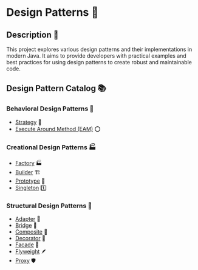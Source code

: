 # Design Patterns 🧩

## Description 📄

This project explores various design patterns and their implementations in modern Java. It aims to provide developers with practical examples and best practices for using design patterns to create robust and maintainable code.

## Design Pattern Catalog 📚

### Behavioral Design Patterns 💪

- [Strategy](src/main/java/pl/mperor/lab/java/design/pattern/behavioral/strategy) 🎯
- [Execute Around Method (EAM)](src/main/java/pl/mperor/lab/java/design/pattern/behavioral/eam) ⭕

### Creational Design Patterns 🏭

- [Factory](src/main/java/pl/mperor/lab/java/design/pattern/creational/factory) 🏭
- [Builder](src/main/java/pl/mperor/lab/java/design/pattern/creational/builder) 🏗️
- [Prototype](src/main/java/pl/mperor/lab/java/design/pattern/creational/prototype) 🧬
- [Singleton](src/main/java/pl/mperor/lab/java/design/pattern/creational/singleton) 1️⃣

### Structural Design Patterns 🎁

- [Adapter](src/main/java/pl/mperor/lab/java/design/pattern/structural/adapter) 🔌
- [Bridge](src/main/java/pl/mperor/lab/java/design/pattern/structural/bridge) 🌉
- [Composite](src/main/java/pl/mperor/lab/java/design/pattern/structural/composite) 🌿
- [Decorator](src/main/java/pl/mperor/lab/java/design/pattern/structural/decorator) 🎨
- [Facade](src/main/java/pl/mperor/lab/java/design/pattern/structural/facade) 🏢
- [Flyweight](src/main/java/pl/mperor/lab/java/design/pattern/structural/flyweight) 🪶
- [Proxy](src/main/java/pl/mperor/lab/java/design/pattern/structural/proxy) 🛡️

